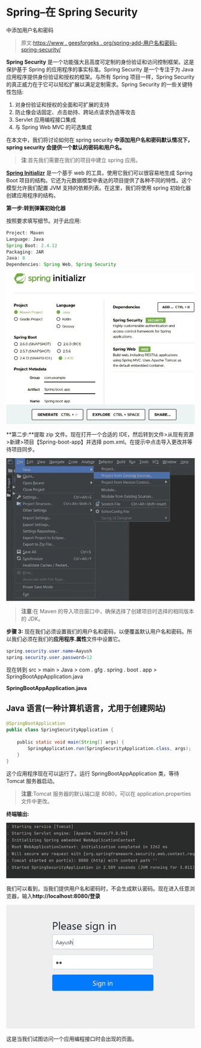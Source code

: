 # Spring–在 Spring Security

中添加用户名和密码

> 原文:[https://www . geesforgeks . org/spring-add-用户名和密码-spring-security/](https://www.geeksforgeeks.org/spring-add-user-name-and-password-in-spring-security/)

**Spring Security** 是一个功能强大且高度可定制的身份验证和访问控制框架。这是保护基于 Spring 的应用程序的事实标准。Spring Security 是一个专注于为 Java 应用程序提供身份验证和授权的框架。与所有 Spring 项目一样，Spring Security 的真正威力在于它可以轻松扩展以满足定制需求。Spring Security 的一些关键特性包括:

1.  对身份验证和授权的全面和可扩展的支持
2.  防止像会话固定、点击劫持、跨站点请求伪造等攻击
3.  Servlet 应用编程接口集成
4.  与 Spring Web MVC 的可选集成

在本文中，我们将讨论如何在 spring security **中添加用户名和密码默认情况下，spring security 会提供一个默认的密码和用户名。**

> **注**:首先我们需要在我们的项目中建立 spring 应用。

[**Spring Initializr**](https://www.geeksforgeeks.org/spring-initializr/) 是一个基于 web 的工具，使用它我们可以很容易地生成 Spring Boot 项目的结构。它还为元数据模型中表达的项目提供了各种不同的特性。这个模型允许我们配置 JVM 支持的依赖列表。在这里，我们将使用 spring 初始化器创建应用程序的结构，

**第一步:转到弹簧初始化器**

按照要求填写细节。对于此应用:

```java
Project: Maven
Language: Java
Spring Boot: 2.4.12
Packaging: JAR
Java: 8
Dependencies: Spring Web, Spring Security
```

![](img/56491d5b07a7b31cc96ea9c9aeadbeef.png)

**第二步:**提取 zip 文件。现在打开一个合适的 IDE，然后转到文件>从现有资源>新建>项目【Spring-boot-app】并选择 pom.xml。在提示中点击导入更改并等待项目同步。

![](img/938bf65050c80f1ce86dbf17ba3d2b23.png)

> **注意**:在 Maven 的导入项目窗口中，确保选择了创建项目时选择的相同版本的 JDK。

**步骤 3:** 现在我们必须设置我们的用户名和密码，以便覆盖默认用户名和密码。所以我们必须在我们的**应用程序.属性**文件中设置它。

```java
spring.security.user.name=Aayush
spring.security.user.password=12
```

现在转到 src > main > Java > com . gfg . spring . boot . app > SpringBootAppApplication.java

**SpringBootAppApplication.java**

## Java 语言(一种计算机语言，尤用于创建网站)

```java
@SpringBootApplication
public class SpringSecurityApplication {

    public static void main(String[] args) {
        SpringApplication.run(SpringSecurityApplication.class, args);
    }
}
```

这个应用程序现在可以运行了。运行 SpringBootAppApplication 类，等待 Tomcat 服务器启动。

> **注意**:Tomcat 服务器的默认端口是 8080，可以在 application.properties 文件中更改。

**终端输出:**

![](img/a8384040d9e45a3f192d3c20c52a6df0.png)

我们可以看到，当我们提供用户名和密码时，不会生成默认密码。现在进入任意浏览器，输入**http://localhost:8080/登录**

![](img/329fb39597cbed4cba1a70cd2f8d0602.png)

这是当我们试图访问一个应用编程接口时会出现的页面。